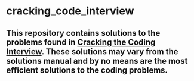 # cracking_code_interview

## This repository contains solutions to the problems found in [Cracking the Coding Interview](chrome-extension://efaidnbmnnnibpcajpcglclefindmkaj/viewer.html?pdfurl=https%3A%2F%2Fcin.ufpe.br%2F~fbma%2FCrack%2FCracking%2520the%2520Coding%2520Interview%2520189%2520Programming%2520Questions%2520and%2520Solutions.pdf&clen=56427430&chunk=true). These solutions may vary from the solutions manual and by no means are the most efficient solutions to the coding problems.
